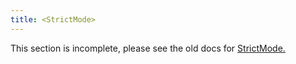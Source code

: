 ```yaml
---
title: <StrictMode>
---
```


<Wip>

This section is incomplete, please see the old docs for [StrictMode.](https://reactjs.org/docs/strict-mode.html)

</Wip>

<InlineToc />

